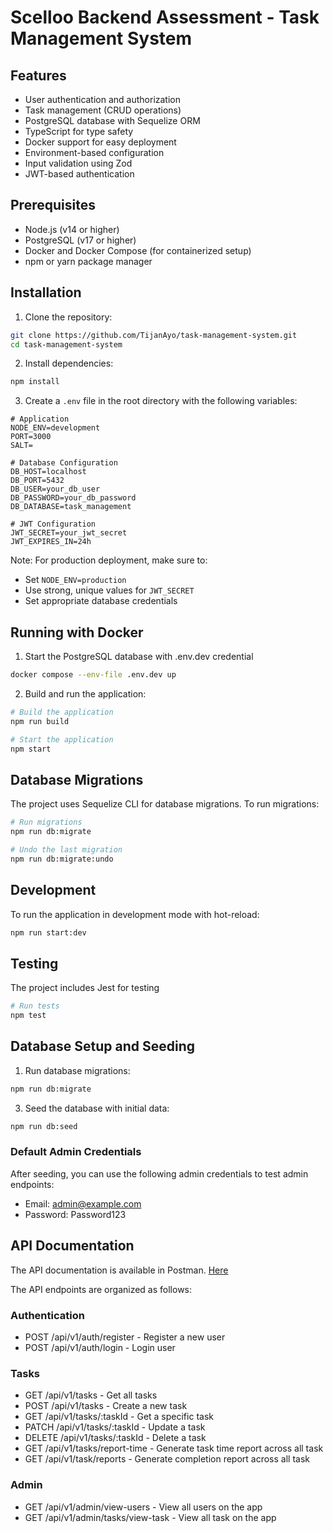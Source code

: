 # Scelloo Backend Assessment - Task Management System

## Features

- User authentication and authorization
- Task management (CRUD operations)
- PostgreSQL database with Sequelize ORM
- TypeScript for type safety
- Docker support for easy deployment
- Environment-based configuration
- Input validation using Zod
- JWT-based authentication

## Prerequisites

- Node.js (v14 or higher)
- PostgreSQL (v17 or higher)
- Docker and Docker Compose (for containerized setup)
- npm or yarn package manager

## Installation

1. Clone the repository:

```bash
git clone https://github.com/TijanAyo/task-management-system.git
cd task-management-system
```

2. Install dependencies:

```bash
npm install
```

3. Create a `.env` file in the root directory with the following variables:

```env
# Application
NODE_ENV=development
PORT=3000
SALT=

# Database Configuration
DB_HOST=localhost
DB_PORT=5432
DB_USER=your_db_user
DB_PASSWORD=your_db_password
DB_DATABASE=task_management

# JWT Configuration
JWT_SECRET=your_jwt_secret
JWT_EXPIRES_IN=24h

```

Note: For production deployment, make sure to:

- Set `NODE_ENV=production`
- Use strong, unique values for `JWT_SECRET`
- Set appropriate database credentials

## Running with Docker

1. Start the PostgreSQL database with .env.dev credential

```bash
docker compose --env-file .env.dev up
```

2. Build and run the application:

```bash
# Build the application
npm run build

# Start the application
npm start
```

## Database Migrations

The project uses Sequelize CLI for database migrations. To run migrations:

```bash
# Run migrations
npm run db:migrate

# Undo the last migration
npm run db:migrate:undo
```

## Development

To run the application in development mode with hot-reload:

```bash
npm run start:dev
```

## Testing

The project includes Jest for testing

```bash
# Run tests
npm test
```

## Database Setup and Seeding

1. Run database migrations:

```bash
npm run db:migrate
```

3. Seed the database with initial data:

```bash
npm run db:seed
```

### Default Admin Credentials

After seeding, you can use the following admin credentials to test admin endpoints:

- Email: admin@example.com
- Password: Password123

## API Documentation

The API documentation is available in Postman. [Here](https://documenter.getpostman.com/view/19118409/2sB2qdfKAv)

The API endpoints are organized as follows:

### Authentication

- POST /api/v1/auth/register - Register a new user
- POST /api/v1/auth/login - Login user

### Tasks

- GET /api/v1/tasks - Get all tasks
- POST /api/v1/tasks - Create a new task
- GET /api/v1/tasks/:taskId - Get a specific task
- PATCH /api/v1/tasks/:taskId - Update a task
- DELETE /api/v1/tasks/:taskId - Delete a task
- GET /api/v1/tasks/report-time - Generate task time report across all task
- GET /api/v1/task/reports - Generate completion report across all task

### Admin

- GET /api/v1/admin/view-users - View all users on the app
- GET /api/v1/admin/tasks/view-task - View all task on the app
